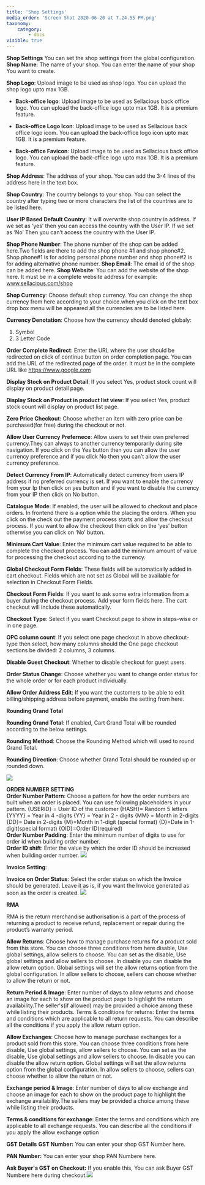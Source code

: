 ```yaml
---
title: 'Shop Settings'
media_order: 'Screen Shot 2020-06-20 at 7.24.55 PM.png'
taxonomy:
    category:
        - docs
visible: true
---
```


**Shop Settings**
You can set the shop settings from the global configuration.
**Shop Name**: The name of your shop. You can enter the name of your shop You  want to create.

**Shop Logo**: Upload image to be used as shop logo. You can upload the shop logo upto max 1GB. 

* **Back-office logo**: Upload image to be used as Sellacious back office logo. You can upload the back-office logo upto max 1GB. It is a premium feature.

* **Back-office Logo Icon**: Upload image to be used as Sellacious back office logo icom. You can upload the back-office logo icon upto max 1GB. It is a premium feature.

* **Back-office Favicon**: Upload image to be used as Sellacious back office logo. You can upload the back-office logo upto max 1GB. It is a premium feature.

**Shop Address**: The address of your shop. You can add the 3-4 lines of the address here in the text box.

**Shop Country**: The country belongs to your shop. You can select the country after typing two or more characters the list of the countries are to be listed here.

**User IP Based Default Country**: It will overwrite shop country in address. If we set as ‘yes’ then you can access the country with the User IP. If we set as ‘No’ Then you can’t access the country with the User IP. 

**Shop Phone Number**: The phone number of the shop can be added here.Two fields are there to add the shop phone #1 and shop phone#2. Shop phone#1 is for adding personal phone number and shop phone#2 is for adding alternative phone number.
**Shop Email**: The email id of the shop can be added here.
**Shop Website**: You can add the website of the shop here. It must be in a complete website address for example: www.sellacious.com/shop

**Shop Currency**: Choose default shop currency. You can change the shop currency from here according to your choice.when you click on the text box drop box menu will be appeared all the currencies are to be listed here.

**Currency Denotation**: Choose how the currency should denoted globaly:
1. Symbol
2. 3 Letter Code

**Order Complete Redirect**: Enter the URL where the user should be redirected on click of continue button on order completion page. You can add the URL of the redirected page of the order. It must be in the complete URL like https://www.google.com

**Display Stock on Product Detail**: If you select Yes, product stock count will display on product detail page.

**Display Stock on Product in product list view**: If you select Yes, product stock count will display on product list page.

**Zero Price Checkout**: Choose whether an item with zero price can be purchased(for free) during the checkout or not.

**Allow User Currency Prefernece**: Allow users to set their own preferred currency.They can always  to another currency temporarily during site navigation. If you click on the Yes button then you can allow the user currency preference and if you click No then you can’t allow the user currency preference.

**Detect Currency From IP**: Automatically detect currency from users IP address if no preferred currency is set. If you want to enable the currency from your Ip then click on yes button and if you want to disable the currency from your IP then click on No button.

**Catalogue Mode**: If enabled, the user will be allowed to checkout and place orders. In frontend there is a option while the placing the orders. When you click on the check out the payment process starts and allow the checkout process. If you want to allow the checkout then click on the ‘yes’ button otherwise you can click on ‘No’ button.

**Minimum Cart Value**: Enter the minimum cart value required to be able to complete the checkout process. You can add the minimum amount of value for processing the checkout according to the currency.

**Global Checkout Form Fields**: These fields will be automatically added in cart checkout. Fields which are not set as Global will be available for selection in Checkout Form Fields.

**Checkout Form Fields**: If you want to ask some extra information from a buyer during the checkout process. Add your form fields here. The cart checkout will include these automatically.

**Checkout Type**: Select if you want Checkout page to show in steps-wise or in one page.

**OPC column count**: If you select one page checkout in above checkout-type then select, how many columns should the One page checkout sections be divided: 2 columns, 3 columns.

**Disable Guest Checkout**: Whether to disable checkout for guest users.

**Order Status Change**: Choose whether you want to change order status for the whole order or for each product individually.

**Allow Order Address Edit**: If you want the customers to be able to edit billing/shipping address before payment, enable the setting from here.

**Rounding Grand Total**

**Rounding Grand Total**: If enabled, Cart Grand Total will be rounded according to the below settings.

**Rounding Method**: Choose the Rounding Method which will used to round Grand Total.

**Rounding Direction**: Choose whether Grand Total should be rounded up or rounded down.

![](Screen%20Shot%202020-06-20%20at%207.24.55%20PM.png)

**ORDER NUMBER SETTING**
<br>**Order Number Pattern**: Choose a pattern for how the order numbers are built when an order is placed. You can use following placeholders in your pattern.
{USERID} = User ID of the customer
{HASH}= Random 5 letters
{YYYY} = Year in 4 -digits
{YY} = Year in 2 - digits
{MM} = Month in 2-digits
{DD}= Date in 2-digits
{M}=Month in 1-digit (special format)
{D}=Date in 1-digit(special format)
{OID}=Order ID(required)
<br>**Order Number Padding**: Enter the minimum number of digits to use for order id when building order number.
<br>**Order ID shift**:  Enter the value by which the order ID should be increased when building order number.
![](Screen%20Shot%202020-06-20%20at%207.26.51%20PM.png)

**Invoice Setting**:

**Invoice on Order Status**: Select the order status on which the Invoice should be generated. Leave it as is, if you want the Invoice generated as soon as the order is created.
![](Screen%20Shot%202020-06-20%20at%207.29.48%20PM.png)

**RMA**

RMA is the return merchandise authorisation is a part of the process of returning a product to receive refund, replacement or repair during the product’s warranty period.

**Allow Returns**: Choose how to manage purchase returns for a product sold from this store. You can choose three conditions from here disable, Use global settings, allow sellers to choose. You can set as the disable, Use global settings and allow sellers to choose. In disable you can disable the allow return option. Global settings will set the allow returns option from the global configuration. In allow sellers to choose, sellers can choose whether to allow the return or not.

**Return Period & Image**: Enter number of days to allow returns and choose an image for each to show on the product page to highlight the return availability.The seller's(if allowed) may be provided a choice among these while listing their products.
Terms & conditions for returns: Enter the terms and conditions which are applicable to all return requests. You can describe all the conditions if you apply the allow return option.

**Allow Exchanges**: Choose how to manage purchase exchanges for a product sold from this store. You can choose three conditions from here disable, Use global settings, allow sellers to choose. You can set as the disable, Use global settings and allow sellers to choose. In disable you can disable the allow return option. Global settings will set the allow returns option from the global configuration. In allow sellers to choose, sellers can choose whether to allow the return or not.

**Exchange period & Image**: Enter number of days to allow exchange and choose an image for each to show on the product page to highlight the exchange availability.The sellers may be provided a choice among these while listing their products.

**Terms & conditions for exchange**: Enter the terms and conditions which are applicable to all exchange requests. You can describe all the conditions if you apply the allow exchange option

**GST Details**
**GST Number:** You can enter your shop GST Number here.

**PAN Number:** You can enter your shop PAN Numbere here.

**Ask Buyer's GST on Checkout:** If you enable this, You can ask Buyer GST Numbere here during checkout.![](Screen%20Shot%202020-06-22%20at%205.20.47%20PM.png)